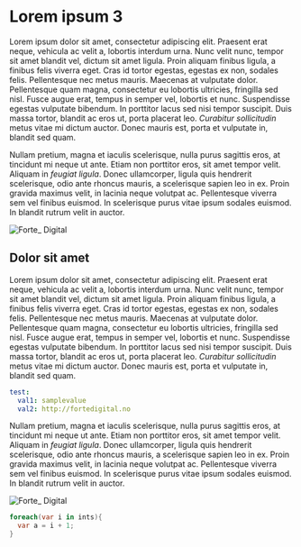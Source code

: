 # Lorem ipsum 3

Lorem ipsum dolor sit amet, consectetur adipiscing elit. Praesent erat neque, vehicula ac velit a, lobortis interdum urna. Nunc velit nunc, tempor sit amet blandit vel, dictum sit amet ligula. Proin aliquam finibus ligula, a finibus felis viverra eget. Cras id tortor egestas, egestas ex non, sodales felis. Pellentesque nec metus mauris. Maecenas at vulputate dolor. Pellentesque quam magna, consectetur eu lobortis ultricies, fringilla sed nisl. Fusce augue erat, tempus in semper vel, lobortis et nunc. Suspendisse egestas vulputate bibendum. In porttitor lacus sed nisi tempor suscipit. Duis massa tortor, blandit ac eros ut, porta placerat leo. *Curabitur sollicitudin* metus vitae mi dictum auctor. Donec mauris est, porta et vulputate in, blandit sed quam.

Nullam pretium, magna et iaculis scelerisque, nulla purus sagittis eros, at tincidunt mi neque ut ante. Etiam non porttitor eros, sit amet tempor velit. Aliquam in _feugiat ligula_. Donec ullamcorper, ligula quis hendrerit scelerisque, odio ante rhoncus mauris, a scelerisque sapien leo in ex. Proin gravida maximus velit, in lacinia neque volutpat ac. Pellentesque viverra sem vel finibus euismod. In scelerisque purus vitae ipsum sodales euismod. In blandit rutrum velit in auctor.

![Forte_ Digital](img/f_.png)

## Dolor sit amet

Lorem ipsum dolor sit amet, consectetur adipiscing elit. Praesent erat neque, vehicula ac velit a, lobortis interdum urna. Nunc velit nunc, tempor sit amet blandit vel, dictum sit amet ligula. Proin aliquam finibus ligula, a finibus felis viverra eget. Cras id tortor egestas, egestas ex non, sodales felis. Pellentesque nec metus mauris. Maecenas at vulputate dolor. Pellentesque quam magna, consectetur eu lobortis ultricies, fringilla sed nisl. Fusce augue erat, tempus in semper vel, lobortis et nunc. Suspendisse egestas vulputate bibendum. In porttitor lacus sed nisi tempor suscipit. Duis massa tortor, blandit ac eros ut, porta placerat leo. *Curabitur sollicitudin* metus vitae mi dictum auctor. Donec mauris est, porta et vulputate in, blandit sed quam.

```yaml
test:
  val1: samplevalue
  val2: http://fortedigital.no
```

Nullam pretium, magna et iaculis scelerisque, nulla purus sagittis eros, at tincidunt mi neque ut ante. Etiam non porttitor eros, sit amet tempor velit. Aliquam in _feugiat ligula_. Donec ullamcorper, ligula quis hendrerit scelerisque, odio ante rhoncus mauris, a scelerisque sapien leo in ex. Proin gravida maximus velit, in lacinia neque volutpat ac. Pellentesque viverra sem vel finibus euismod. In scelerisque purus vitae ipsum sodales euismod. In blandit rutrum velit in auctor.

![Forte_ Digital](img/f_.png)

```csharp
foreach(var i in ints){
  var a = i + 1;
}
```
